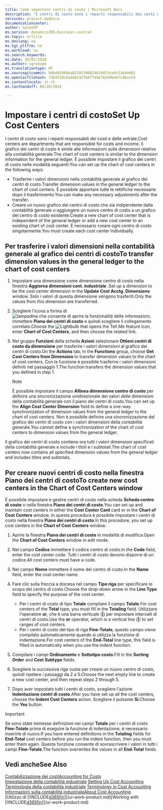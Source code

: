 ```yaml
---
title: Come impostare centri di costo | Microsoft Docs
description: "I centri di costo sono i reparti responsabili dei costi e delle entrate. Il grafico dei centri di costo è simile alle informazioni sulle dimensioni relative alla contabilità generale."
services: project-madeira
documentationcenter: 
author: SorenGP
ms.service: dynamics365-business-central
ms.topic: article
ms.devlang: na
ms.tgt_pltfrm: na
ms.workload: na
ms.search.keywords: 
ms.date: 10/01/2018
ms.author: sgroespe
ms.translationtype: HT
ms.sourcegitcommit: 9dbd92409ba02281f008246194f3ce0c53e4e001
ms.openlocfilehash: 7362518cbade8132fb07f49e7b2e9be67c4bce29
ms.contentlocale: it-ch
ms.lasthandoff: 09/28/2018

---
```

# <a name="set-up-cost-centers"></a><span data-ttu-id="6c8f0-104">Impostare i centri di costo</span><span class="sxs-lookup"><span data-stu-id="6c8f0-104">Set Up Cost Centers</span></span>
<span data-ttu-id="6c8f0-105">I centri di costo sono i reparti responsabili dei costi e delle entrate.</span><span class="sxs-lookup"><span data-stu-id="6c8f0-105">Cost centers are departments that are responsible for costs and income.</span></span> <span data-ttu-id="6c8f0-106">Il grafico dei centri di costo è simile alle informazioni sulle dimensioni relative alla contabilità generale.</span><span class="sxs-lookup"><span data-stu-id="6c8f0-106">The chart of cost centers is similar to the dimension information for the general ledger.</span></span> <span data-ttu-id="6c8f0-107">È possibile impostare il grafico dei centri di costo nelle modalità seguenti:</span><span class="sxs-lookup"><span data-stu-id="6c8f0-107">You can set up the chart of cost centers in the following ways:</span></span>  

-   <span data-ttu-id="6c8f0-108">Trasferire i valori dimensioni nella contabilità generale al grafico dei centri di costo.</span><span class="sxs-lookup"><span data-stu-id="6c8f0-108">Transfer dimension values in the general ledger to the chart of cost centers.</span></span> <span data-ttu-id="6c8f0-109">È possibile apportare tutte le rettifiche necessarie dopo il trasferimento.</span><span class="sxs-lookup"><span data-stu-id="6c8f0-109">You can make any necessary adjustments after the transfer.</span></span>  
-   <span data-ttu-id="6c8f0-110">Creare un nuovo grafico del centro di costo che sia indipendente dalla contabilità generale o aggiungere un nuovo centro di costo a un grafico del centro di costo esistente.</span><span class="sxs-lookup"><span data-stu-id="6c8f0-110">Create a new chart of cost center that is independent of the general ledger or add a new cost center to an existing chart of cost center.</span></span> <span data-ttu-id="6c8f0-111">È necessario creare ogni centro di costo singolarmente.</span><span class="sxs-lookup"><span data-stu-id="6c8f0-111">You must create each cost center individually.</span></span>  

## <a name="to-transfer-dimension-values-in-the-general-ledger-to-the-chart-of-cost-centers"></a><span data-ttu-id="6c8f0-112">Per trasferire i valori dimensioni nella contabilità generale al grafico dei centri di costo</span><span class="sxs-lookup"><span data-stu-id="6c8f0-112">To transfer dimension values in the general ledger to the chart of cost centers</span></span>  
1.  <span data-ttu-id="6c8f0-113">Impostare una dimensione come dimensione centro di costo nella finestra **Aggiorna dimensioni cont. industriale** .</span><span class="sxs-lookup"><span data-stu-id="6c8f0-113">Set up a dimension to be the cost center dimension in the **Update Cost Acctg. Dimensions** window.</span></span> <span data-ttu-id="6c8f0-114">Solo i valori di questa dimensione vengono trasferiti.</span><span class="sxs-lookup"><span data-stu-id="6c8f0-114">Only the values from this dimension are transferred.</span></span>  
2.  <span data-ttu-id="6c8f0-115">Scegliere l'icona a forma di ![lampadina che consente di aprire la funzionalità delle informazioni](media/ui-search/search_small.png "Informazioni sull'operazione che si desidera eseguire"), immettere **Piano dei centri di costo** e quindi scegliere il collegamento correlato.</span><span class="sxs-lookup"><span data-stu-id="6c8f0-115">Choose the ![Lightbulb that opens the Tell Me feature](media/ui-search/search_small.png "Tell me what you want to do") icon, enter **Chart of Cost Centers**, and then choose the related link.</span></span>  
3.  <span data-ttu-id="6c8f0-116">Nel gruppo **Funzioni** della scheda **Azioni** selezionare **Ottieni centri di costo da dimensione** per trasferire i valori dimensioni al grafico dei centri di costo.</span><span class="sxs-lookup"><span data-stu-id="6c8f0-116">On the **Actions** tab, in the **Functions** group, choose **Get Cost Centers from Dimension** to transfer dimension values to the chart of cost centers.</span></span> <span data-ttu-id="6c8f0-117">Con la funzione è possibile trasferire i valori dimensioni definiti nel passaggio 1.</span><span class="sxs-lookup"><span data-stu-id="6c8f0-117">The function transfers the dimension values that you defined in step 1.</span></span>  

    > [!NOTE]  
    >  <span data-ttu-id="6c8f0-118">È possibile impostare il campo **Allinea dimensione centro di costo** per definire una sincronizzazione unidirezionale dei valori delle dimensioni della contabilità generale con il piano dei centri di costo.</span><span class="sxs-lookup"><span data-stu-id="6c8f0-118">You can set up the **Align Cost Center Dimension**  field to define a one-way synchronization of dimension values from the general ledger to the chart of cost centers.</span></span> <span data-ttu-id="6c8f0-119">Non è possibile definire una sincronizzazione del grafico dei centri di costo con i valori dimensioni della contabilità generale.</span><span class="sxs-lookup"><span data-stu-id="6c8f0-119">You cannot define a synchronization of the chart of cost centers to dimension values from the general ledger.</span></span>  

<span data-ttu-id="6c8f0-120">Il grafico dei centri di costo contiene ora tutti i valori dimensioni specificati della contabilità generale e include i titoli e i subtotali.</span><span class="sxs-lookup"><span data-stu-id="6c8f0-120">The chart of cost centers now contains all specified dimension values from the general ledger and includes titles and subtotals.</span></span>  

## <a name="to-create-new-cost-centers-in-the-chart-of-cost-centers-window"></a><span data-ttu-id="6c8f0-121">Per creare nuovi centri di costo nella finestra Piano dei centri di costo</span><span class="sxs-lookup"><span data-stu-id="6c8f0-121">To create new cost centers in the Chart of Cost Centers window</span></span>  
<span data-ttu-id="6c8f0-122">È possibile impostare e gestire centri di costo nella scheda **Scheda centro di costo** o nella finestra **Piano dei centri di costo**.</span><span class="sxs-lookup"><span data-stu-id="6c8f0-122">You can set up and maintain cost centers in either the **Cost Center Card** card or in the **Chart of Cost Centers** window.</span></span> <span data-ttu-id="6c8f0-123">In questa procedura è possibile impostare i centri di costo nella finestra  **Piano dei centri di costo**.</span><span class="sxs-lookup"><span data-stu-id="6c8f0-123">In this procedure, you set up cost centers in the **Chart of Cost Centers** window.</span></span>  

1. <span data-ttu-id="6c8f0-124">Aprire la finestra **Piano dei centri di costo** in modalità di modifica.</span><span class="sxs-lookup"><span data-stu-id="6c8f0-124">Open the **Chart of Cost Centers** window in edit mode.</span></span>  
2. <span data-ttu-id="6c8f0-125">Nel campo  **Codice** immettere il codice centro di costo.</span><span class="sxs-lookup"><span data-stu-id="6c8f0-125">In the **Code** field, enter the cost center code.</span></span> <span data-ttu-id="6c8f0-126">Tutti i centri di costo devono disporre di un codice.</span><span class="sxs-lookup"><span data-stu-id="6c8f0-126">All cost centers must have a code.</span></span>  
3. <span data-ttu-id="6c8f0-127">Nel campo **Nome** immettere il nome del centro di costo.</span><span class="sxs-lookup"><span data-stu-id="6c8f0-127">In the **Name** field, enter the cost center name.</span></span>  
4. <span data-ttu-id="6c8f0-128">Fare clic sulla freccia a discesa nel campo **Tipo riga** per specificare lo scopo del centro di costo.</span><span class="sxs-lookup"><span data-stu-id="6c8f0-128">Choose the drop-down arrow in the **Line Type** field to specify the purpose of the cost center.</span></span>  

    - <span data-ttu-id="6c8f0-129">Per i centri di costo di tipo **Totale** compilare il campo **Totale**.</span><span class="sxs-lookup"><span data-stu-id="6c8f0-129">For cost centers of the **Total** type, you must fill in the **Totaling** field.</span></span> <span data-ttu-id="6c8f0-130">Utilizzare l'operatore **or**, che è una barra verticale (**&#124;**) per impostare intervalli di centri di costo.</span><span class="sxs-lookup"><span data-stu-id="6c8f0-130">Use the **or** operator, which is a vertical line (**&#124;**) to set ranges of cost centers.</span></span>  
    - <span data-ttu-id="6c8f0-131">Per i centri di costo del tipo di riga **Fine-Totale**, questo campo viene compilato automaticamente quando si utilizza la funzione di indentazione.</span><span class="sxs-lookup"><span data-stu-id="6c8f0-131">For cost centers of the **End-Total** line type, this field is filled in automatically when you use the indent function.</span></span>  
5.  <span data-ttu-id="6c8f0-132">Compilare i campi **Ordinamento** e **Sottotipo costo**.</span><span class="sxs-lookup"><span data-stu-id="6c8f0-132">Fill in the **Sorting Order** and **Cost Subtype** fields.</span></span>  
6.  <span data-ttu-id="6c8f0-133">Scegliere la successiva riga vuota per creare un nuovo centro di costo, quindi ripetere i passaggi da 2 a 5.</span><span class="sxs-lookup"><span data-stu-id="6c8f0-133">Choose the next empty line to create a new cost center, and then repeat steps 2 through 5.</span></span>  
7.  <span data-ttu-id="6c8f0-134">Dopo aver impostato tutti i centri di costo, scegliere l'azione **Indentazione centri di costo**.</span><span class="sxs-lookup"><span data-stu-id="6c8f0-134">After you have set up all the cost centers, choose the **Indent Cost Centers** action.</span></span> <span data-ttu-id="6c8f0-135">Scegliere il pulsante **Sì**.</span><span class="sxs-lookup"><span data-stu-id="6c8f0-135">Choose the **Yes** button.</span></span>  

> [!IMPORTANT]  
>  <span data-ttu-id="6c8f0-136">Se sono state immesse definizioni nei campi **Totale** per i centri di costo **Fine-Totale** prima di eseguire la funzione di indentazione, è necessario inserirle di nuovo.</span><span class="sxs-lookup"><span data-stu-id="6c8f0-136">If you have entered definitions in the **Totaling** fields for **End-Total** cost centers before you run the indent function, then you must enter them again.</span></span> <span data-ttu-id="6c8f0-137">Questa funzione consente di sovrascrivere i valori in tutti i campi **Fine-Totale**.</span><span class="sxs-lookup"><span data-stu-id="6c8f0-137">The function overwrites the values in all **End-Total** fields.</span></span>  

## <a name="see-also"></a><span data-ttu-id="6c8f0-138">Vedi anche</span><span class="sxs-lookup"><span data-stu-id="6c8f0-138">See Also</span></span>  
[<span data-ttu-id="6c8f0-139">Contabilizzazione dei costi</span><span class="sxs-lookup"><span data-stu-id="6c8f0-139">Accounting for Costs</span></span>](finance-manage-cost-accounting.md)  
<span data-ttu-id="6c8f0-140">[Impostazione della contabilità industriale](finance-set-up-cost-accounting.md) </span><span class="sxs-lookup"><span data-stu-id="6c8f0-140">[Setting Up Cost Accounting](finance-set-up-cost-accounting.md) </span></span>  
<span data-ttu-id="6c8f0-141">[Terminologia della contabilità industriale](finance-terminology-in-cost-accounting.md) </span><span class="sxs-lookup"><span data-stu-id="6c8f0-141">[Terminology in Cost Accounting](finance-terminology-in-cost-accounting.md) </span></span>  
[<span data-ttu-id="6c8f0-142">Informazioni sulla contabilità industriale</span><span class="sxs-lookup"><span data-stu-id="6c8f0-142">About Cost Accounting</span></span>](finance-about-cost-accounting.md)  
<span data-ttu-id="6c8f0-143">[Utilizzo di [!INCLUDE[d365fin](includes/d365fin_md.md)]](ui-work-product.md)</span><span class="sxs-lookup"><span data-stu-id="6c8f0-143">[Working with [!INCLUDE[d365fin](includes/d365fin_md.md)]](ui-work-product.md)</span></span>

